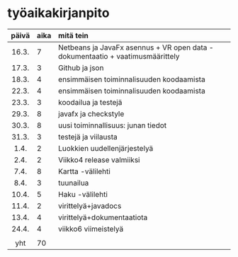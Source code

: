 # työaikakirjanpito

| päivä | aika | mitä tein  |
| :----:|:-----| :-----|
| 16.3. | 7    | Netbeans ja JavaFx asennus + VR open data -dokumentaatio + vaatimusmäärittely|
| 17.3. | 3    | Github ja json|
| 18.3. | 4    | ensimmäisen toiminnalisuuden koodaamista |
| 22.3. | 4    | ensimmäisen toiminnalisuuden koodaamista |
| 23.3. | 3    | koodailua ja testejä |
| 29.3. | 8    | javafx ja checkstyle |
| 30.3. | 8    | uusi toiminnallisuus: junan tiedot |
| 31.3. | 3    | testejä ja viilausta|
| 1.4. | 2    | Luokkien uudellenjärjestelyä |
| 2.4. | 2    | Viikko4 release valmiiksi |
| 7.4. | 8    | Kartta -välilehti |
| 8.4. | 3    | tuunailua |
| 10.4. | 5    | Haku -välilehti |
| 11.4. | 2    | virittelyä+javadocs |
| 13.4. | 4    | virittelyä+dokumentaatiota |
| 24.4. | 4    | viikko6 viimeistelyä |
|    |    | | 
| yht   | 70   | | 

